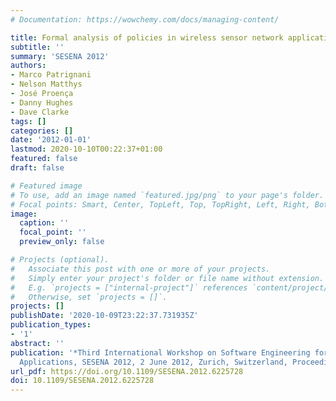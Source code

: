 ```yaml
---
# Documentation: https://wowchemy.com/docs/managing-content/

title: Formal analysis of policies in wireless sensor network applications
subtitle: ''
summary: 'SESENA 2012'
authors:
- Marco Patrignani
- Nelson Matthys
- José Proença
- Danny Hughes
- Dave Clarke
tags: []
categories: []
date: '2012-01-01'
lastmod: 2020-10-10T00:22:37+01:00
featured: false
draft: false

# Featured image
# To use, add an image named `featured.jpg/png` to your page's folder.
# Focal points: Smart, Center, TopLeft, Top, TopRight, Left, Right, BottomLeft, Bottom, BottomRight.
image:
  caption: ''
  focal_point: ''
  preview_only: false

# Projects (optional).
#   Associate this post with one or more of your projects.
#   Simply enter your project's folder or file name without extension.
#   E.g. `projects = ["internal-project"]` references `content/project/deep-learning/index.md`.
#   Otherwise, set `projects = []`.
projects: []
publishDate: '2020-10-09T23:22:37.731935Z'
publication_types:
- '1'
abstract: ''
publication: '*Third International Workshop on Software Engineering for Sensor Network
  Applications, SESENA 2012, 2 June 2012, Zurich, Switzerland, Proceedings*'
url_pdf: https://doi.org/10.1109/SESENA.2012.6225728
doi: 10.1109/SESENA.2012.6225728
---
```

